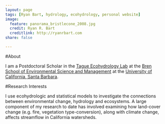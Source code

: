 ```yaml
---
layout: page
tags: [Ryan Bart, hydrology, ecohydrology, personal website]
image:
  feature: panorama_bristlecone_2008.jpg
  credit: Ryan R. Bart
  creditlink: http://ryanrbart.com
share: false

---
```


#About

I am a Postdoctoral Scholar in the [Tague Ecohydrology Lab](http://tagueteamlab.org/) at the [Bren School of Environmental Science and Management](http://bren.ucsb.edu) at the [University of California, Santa Barbara](http://ucsb.edu).

#Research Interests

I use ecohydrologic and statistical models to investigate the connections between environmental change, hydrology and ecosystems. A large component of my research to date has involved examining how land-cover change (e.g. fire, vegetation type-conversion), along with climate change, affects streamflow in California watersheds.

